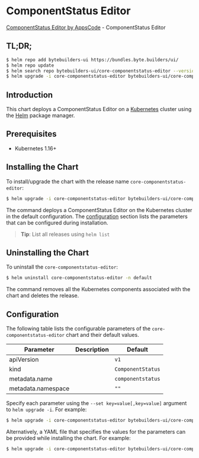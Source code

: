 # ComponentStatus Editor

[ComponentStatus Editor by AppsCode](https://byte.builders) - ComponentStatus Editor

## TL;DR;

```bash
$ helm repo add bytebuilders-ui https://bundles.byte.builders/ui/
$ helm repo update
$ helm search repo bytebuilders-ui/core-componentstatus-editor --version=v0.4.12
$ helm upgrade -i core-componentstatus-editor bytebuilders-ui/core-componentstatus-editor -n default --create-namespace --version=v0.4.12
```

## Introduction

This chart deploys a ComponentStatus Editor on a [Kubernetes](http://kubernetes.io) cluster using the [Helm](https://helm.sh) package manager.

## Prerequisites

- Kubernetes 1.16+

## Installing the Chart

To install/upgrade the chart with the release name `core-componentstatus-editor`:

```bash
$ helm upgrade -i core-componentstatus-editor bytebuilders-ui/core-componentstatus-editor -n default --create-namespace --version=v0.4.12
```

The command deploys a ComponentStatus Editor on the Kubernetes cluster in the default configuration. The [configuration](#configuration) section lists the parameters that can be configured during installation.

> **Tip**: List all releases using `helm list`

## Uninstalling the Chart

To uninstall the `core-componentstatus-editor`:

```bash
$ helm uninstall core-componentstatus-editor -n default
```

The command removes all the Kubernetes components associated with the chart and deletes the release.

## Configuration

The following table lists the configurable parameters of the `core-componentstatus-editor` chart and their default values.

|     Parameter      | Description |           Default            |
|--------------------|-------------|------------------------------|
| apiVersion         |             | <code>v1</code>              |
| kind               |             | <code>ComponentStatus</code> |
| metadata.name      |             | <code>componentstatus</code> |
| metadata.namespace |             | <code>""</code>              |


Specify each parameter using the `--set key=value[,key=value]` argument to `helm upgrade -i`. For example:

```bash
$ helm upgrade -i core-componentstatus-editor bytebuilders-ui/core-componentstatus-editor -n default --create-namespace --version=v0.4.12 --set apiVersion=v1
```

Alternatively, a YAML file that specifies the values for the parameters can be provided while
installing the chart. For example:

```bash
$ helm upgrade -i core-componentstatus-editor bytebuilders-ui/core-componentstatus-editor -n default --create-namespace --version=v0.4.12 --values values.yaml
```
